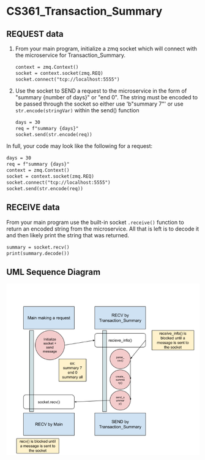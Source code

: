 # CS361_Transaction_Summary

## REQUEST data
1. From your main program, initialize a zmq socket which will connect with the microservice for Transaction_Summary.
   ```
   context = zmq.Context()
   socket = context.socket(zmq.REQ)
   socket.connect("tcp://localhost:5555")
   ```
2. Use the socket to SEND a request to the microservice in the form of "summary {number of days}" or "end 0". The string must be encoded to be passed through the socket so either use 'b"summary 7"' or use `str.encode(stringVar)` within the send() function
   ```
   days = 30
   req = f"summary {days}"
   socket.send(str.encode(req))
   ```

In full, your code may look like the following for a request:
   ```
   days = 30
   req = f"summary {days}"
   context = zmq.Context()
   socket = context.socket(zmq.REQ)
   socket.connect("tcp://localhost:5555")
   socket.send(str.encode(req))
   ```

## RECEIVE data
From your main program use the built-in socket `.receive()` function to return an encoded string from the microservice. All that is left is to decode it and then likely print the string that was returned.
```
summary = socket.recv()
print(summary.decode())
```

## UML Sequence Diagram
![Microservice A UML](https://github.com/brehmd/CS361_Transaction_Summary/blob/main/Microservice%20A%20UML.png)
